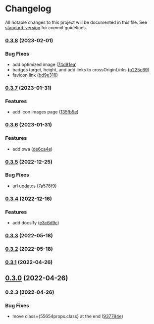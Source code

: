 # Changelog

All notable changes to this project will be documented in this file. See [standard-version](https://github.com/conventional-changelog/standard-version) for commit guidelines.

### [0.3.8](https://github.com/shinokada/svelte-simples/compare/v0.3.7...v0.3.8) (2023-02-01)


### Bug Fixes

* add optimized image ([74d81ea](https://github.com/shinokada/svelte-simples/commit/74d81ea70bd7c2f4ee6a5fb37e0ba28e315e49c2))
* badges target, height, and add links to crossOriginLinks ([b225c69](https://github.com/shinokada/svelte-simples/commit/b225c691b64afc54dc59c1e9ab79e40c51782158))
* favicon link ([bd9e318](https://github.com/shinokada/svelte-simples/commit/bd9e318f9c847315b15ebbcf238afa6a18e140f7))

### [0.3.7](https://github.com/shinokada/svelte-simples/compare/v0.3.6...v0.3.7) (2023-01-31)


### Features

* add icon images page ([135fb5e](https://github.com/shinokada/svelte-simples/commit/135fb5e9c0434d1911f7aad60dabc5bd2ce40a38))

### [0.3.6](https://github.com/shinokada/svelte-simples/compare/v0.3.5...v0.3.6) (2023-01-31)


### Features

* add pwa ([de6ca4e](https://github.com/shinokada/svelte-simples/commit/de6ca4e6fd8dbdb56dd4cf3408778b3ebfa658a9))

### [0.3.5](https://github.com/shinokada/svelte-simples/compare/v0.3.4...v0.3.5) (2022-12-25)


### Bug Fixes

* url updates ([7a578f9](https://github.com/shinokada/svelte-simples/commit/7a578f9defc3664a18dadbd7745d25d98cba8bc0))

### [0.3.4](https://github.com/shinokada/svelte-simples/compare/v0.3.3...v0.3.4) (2022-12-16)


### Features

* add docsify ([e3c6d9c](https://github.com/shinokada/svelte-simples/commit/e3c6d9cab6ec880a5772b9d1fd3626c028d773a1))

### [0.3.3](https://github.com/shinokada/svelte-simples/compare/v0.3.2...v0.3.3) (2022-05-18)

### [0.3.2](https://github.com/shinokada/svelte-simples/compare/v0.3.1...v0.3.2) (2022-05-18)

### [0.3.1](https://github.com/shinokada/svelte-simples/compare/v0.3.0...v0.3.1) (2022-04-26)

## [0.3.0](https://github.com/shinokada/svelte-simples/compare/v0.2.3...v0.3.0) (2022-04-26)

### 0.2.3 (2022-04-26)


### Bug Fixes

* move class={55654props.class} at the end ([937784e](https://github.com/shinokada/svelte-simpleicons/commit/937784e2066271c7e65db2daade42ae0944b09a1))
